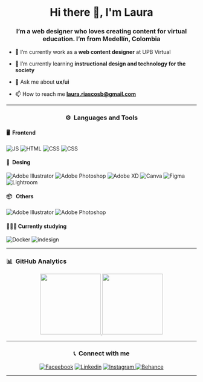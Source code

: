 <!--HEADER -->
<h1 align="center">Hi there 👋, I'm Laura</h1>
<h3 align="center">I’m a web designer who loves creating content for virtual education. I’m from Medellín, Colombia</h3>

- 🔭 I’m currently work as a **web content designer** at UPB Virtual

- 🌱 I’m currently learning **instructional design and technology for the society**

- 💬 Ask me about **ux/ui**

- 📫 How to reach me **laura.riascosb@gmail.com**
<hr/>
<!-- Capabilities -->   
<h3 align="center"> ⚙️ &nbsp;Languages and Tools</h3>
<p align="left">
  <div>
    <h4> 🖥️ &nbsp;Frontend</h4>
    <a><img alt="JS" title="JavaScript Logo" src="https://img.shields.io/badge/javascript-%23323330.svg?style=for-the-badge&logo=javascript&logoColor=%23F7DF1E"></a>
    <a><img alt="HTML" title="HTML Logo" src="https://img.shields.io/badge/html5-%23E34F26.svg?style=for-the-badge&logo=html5&logoColor=white"></a>
    <a><img alt="CSS" title="CSS Logo" src="https://img.shields.io/badge/css3-%231572B6.svg?style=for-the-badge&logo=css3&logoColor=white"></a>
    <a><img alt="CSS" title="Adobe Dreamweaver" src="https://img.shields.io/badge/Adobe%20Dreamweaver-FF61F6.svg?style=for-the-badge&logo=Adobe%20Dreamweaver&logoColor=white"></a>
  </div>
  
  <div>
    <h4> 🎨 &nbsp;Desing</h4>
    <a><img alt="Adobe Illustrator" title="Adobe Illustrator" src="https://img.shields.io/badge/adobe%20illustrator-%23FF9A00.svg?style=for-the-badge&logo=adobe%20illustrator&logoColor=white"></a>
    <a><img alt="Adobe Photoshop" title="Adobe Photoshop Logo" src="https://img.shields.io/badge/adobe%20photoshop-%2331A8FF.svg?style=for-the-badge&logo=adobe%20photoshop&logoColor=white"></a>
     <a><img alt="Adobe XD" title="Adobe XD Logo" src="https://img.shields.io/badge/Adobe%20XD-470137?style=for-the-badge&logo=Adobe%20XD&logoColor=#FF61F6"></a>
    <a><img alt="Canva" title="Canva Logo" src="https://img.shields.io/badge/Canva-%2300C4CC.svg?style=for-the-badge&logo=Canva&logoColor=white"></a>
    <a><img alt="Figma" title="Figma Logo" src="https://img.shields.io/badge/figma-%23F24E1E.svg?style=for-the-badge&logo=figma&logoColor=white"></a>
    <a><img alt="Lightroom" title="Lightroom Logo" src="https://img.shields.io/badge/Adobe%20Lightroom-31A8FF.svg?style=for-the-badge&logo=Adobe%20Lightroom&logoColor=white"></a>
  </div>

   <div>
    <h4> 📦 &nbsp; Others</h4>
    <a><img alt="Adobe Illustrator" title="Adobe Illustrator" src="https://img.shields.io/badge/WordPress-%23117AC9.svg?style=for-the-badge&logo=WordPress&logoColor=white"></a>
    <a><img alt="Adobe Photoshop" title="Adobe Photoshop Logo" src="https://img.shields.io/badge/netlify-%23000000.svg?style=for-the-badge&logo=netlify&logoColor=#00C7B7"></a>
  </div>
  

  <div>
    <h4> 👩🏻‍🎓 Currently studying</h4>
    <a><img alt="Docker" title="Docker Logo" src="https://img.shields.io/badge/Adobe%20InDesign-49021F?style=for-the-badge&logo=adobeindesign&logoColor=white"></a>
    <a><img alt="indesign" title="Indesign Logo" src="https://img.shields.io/badge/blender-%23F5792A.svg?style=for-the-badge&logo=blender&logoColor=white"></a>
    
  </div>
</p>
<hr/>

<!-- Github activity -->
### 📊 &nbsp;GitHub Analytics
<p align="center">
<a href="https://github.com/LauraRiascos">
  <img height="160em" src="https://github-readme-stats-eight-theta.vercel.app/api?username=LauraRiascos&show_icons=true&theme=algolia&include_all_commits=true&count_private=true"/>
  <img height="160em" src="https://github-readme-stats-eight-theta.vercel.app/api/top-langs/?username=LauraRiascos&layout=compact&langs_count=8&theme=algolia"/>
</a>
</p>
<hr/>

<!-- Contact -->
<h3 align="center"> 📞 &nbsp;Connect with me</h3>
<p align="center">
  <a href="https://www.facebook.com/laura.riascosballestas/"><img alt="Faceebook" title="Laura's Facebook" src="https://img.shields.io/badge/Facebook-%231877F2.svg?style=for-the-badge&logo=Facebook&logoColor=white"></a>
  <a href="www.linkedin.com/in/laura-web-design"><img alt="Linkedin" title="Laura's LinkedIn" src="https://img.shields.io/badge/LinkedIn-0077B5?style=for-the-badge&logo=linkedin&logoColor=white"></a>
  <a href="https://www.instagram.com/lau.codes/?igsh=ZGl5eDQzaG8wNmli"><img alt="Instagram" title="Laura's Instagram" src="https://img.shields.io/badge/Instagram-%23E4405F.svg?style=for-the-badge&logo=Instagram&logoColor=white">
  <a href="https://www.behance.net/laurariascos6"><img alt="Behance" title="Laura's Behance" src="https://img.shields.io/badge/Behance-1769ff?style=for-the-badge&logo=behance&logoColor=white">
</p>
<hr/>
